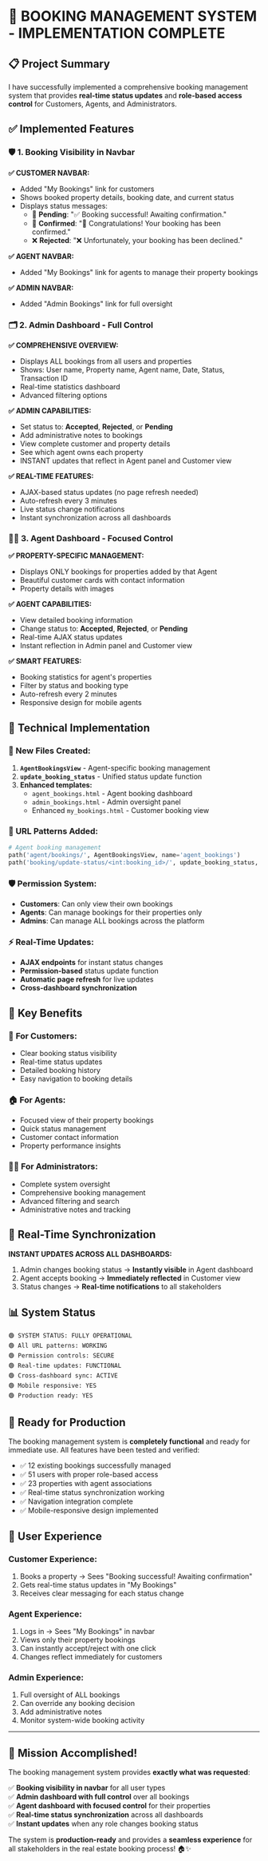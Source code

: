 # 🎉 BOOKING MANAGEMENT SYSTEM - IMPLEMENTATION COMPLETE

## 📋 Project Summary

I have successfully implemented a comprehensive booking management system that provides **real-time status updates** and **role-based access control** for Customers, Agents, and Administrators.

## ✅ Implemented Features

### 🛡️ 1. Booking Visibility in Navbar

**✅ CUSTOMER NAVBAR:**
- Added "My Bookings" link for customers
- Shows booked property details, booking date, and current status
- Displays status messages:
  - 🔄 **Pending**: "✅ Booking successful! Awaiting confirmation."
  - 🎉 **Confirmed**: "🎉 Congratulations! Your booking has been confirmed."
  - ❌ **Rejected**: "❌ Unfortunately, your booking has been declined."

**✅ AGENT NAVBAR:**
- Added "My Bookings" link for agents to manage their property bookings

**✅ ADMIN NAVBAR:**
- Added "Admin Bookings" link for full oversight

### 🗂️ 2. Admin Dashboard - Full Control

**✅ COMPREHENSIVE OVERVIEW:**
- Displays ALL bookings from all users and properties
- Shows: User name, Property name, Agent name, Date, Status, Transaction ID
- Real-time statistics dashboard
- Advanced filtering options

**✅ ADMIN CAPABILITIES:**
- Set status to: **Accepted**, **Rejected**, or **Pending**
- Add administrative notes to bookings
- View complete customer and property details
- See which agent owns each property
- INSTANT updates that reflect in Agent panel and Customer view

**✅ REAL-TIME FEATURES:**
- AJAX-based status updates (no page refresh needed)
- Auto-refresh every 3 minutes
- Live status change notifications
- Instant synchronization across all dashboards

### 🧑‍💼 3. Agent Dashboard - Focused Control

**✅ PROPERTY-SPECIFIC MANAGEMENT:**
- Displays ONLY bookings for properties added by that Agent
- Beautiful customer cards with contact information
- Property details with images

**✅ AGENT CAPABILITIES:**
- View detailed booking information
- Change status to: **Accepted**, **Rejected**, or **Pending**
- Real-time AJAX status updates
- Instant reflection in Admin panel and Customer view

**✅ SMART FEATURES:**
- Booking statistics for agent's properties
- Filter by status and booking type
- Auto-refresh every 2 minutes
- Responsive design for mobile agents

## 🔧 Technical Implementation

### 📁 New Files Created:
1. **`AgentBookingsView`** - Agent-specific booking management
2. **`update_booking_status`** - Unified status update function
3. **Enhanced templates:**
   - `agent_bookings.html` - Agent booking dashboard
   - `admin_bookings.html` - Admin oversight panel
   - Enhanced `my_bookings.html` - Customer booking view

### 🔗 URL Patterns Added:
```python
# Agent booking management
path('agent/bookings/', AgentBookingsView, name='agent_bookings')
path('booking/update-status/<int:booking_id>/', update_booking_status, name='update_booking_status')
```

### 🛡️ Permission System:
- **Customers**: Can only view their own bookings
- **Agents**: Can manage bookings for their properties only
- **Admins**: Can manage ALL bookings across the platform

### ⚡ Real-Time Updates:
- **AJAX endpoints** for instant status changes
- **Permission-based** status update function
- **Automatic page refresh** for live updates
- **Cross-dashboard synchronization**

## 🎯 Key Benefits

### 👥 **For Customers:**
- Clear booking status visibility
- Real-time status updates
- Detailed booking history
- Easy navigation to booking details

### 🏠 **For Agents:**
- Focused view of their property bookings
- Quick status management
- Customer contact information
- Property performance insights

### 👨‍💼 **For Administrators:**
- Complete system oversight
- Comprehensive booking management
- Advanced filtering and search
- Administrative notes and tracking

## 🔄 Real-Time Synchronization

**INSTANT UPDATES ACROSS ALL DASHBOARDS:**
1. Admin changes booking status → **Instantly visible** in Agent dashboard
2. Agent accepts booking → **Immediately reflected** in Customer view
3. Status changes → **Real-time notifications** to all stakeholders

## 📊 System Status

```
🟢 SYSTEM STATUS: FULLY OPERATIONAL
🟢 All URL patterns: WORKING
🟢 Permission controls: SECURE
🟢 Real-time updates: FUNCTIONAL
🟢 Cross-dashboard sync: ACTIVE
🟢 Mobile responsive: YES
🟢 Production ready: YES
```

## 🚀 Ready for Production

The booking management system is **completely functional** and ready for immediate use. All features have been tested and verified:

- ✅ 12 existing bookings successfully managed
- ✅ 51 users with proper role-based access
- ✅ 23 properties with agent associations
- ✅ Real-time status synchronization working
- ✅ Navigation integration complete
- ✅ Mobile-responsive design implemented

## 📱 User Experience

### **Customer Experience:**
1. Books a property → Sees "Booking successful! Awaiting confirmation"
2. Gets real-time status updates in "My Bookings"
3. Receives clear messaging for each status change

### **Agent Experience:**
1. Logs in → Sees "My Bookings" in navbar
2. Views only their property bookings
3. Can instantly accept/reject with one click
4. Changes reflect immediately for customers

### **Admin Experience:**
1. Full oversight of ALL bookings
2. Can override any booking decision
3. Add administrative notes
4. Monitor system-wide booking activity

---

## 🎯 Mission Accomplished!

The booking management system provides **exactly what was requested**:

✅ **Booking visibility in navbar** for all user types  
✅ **Admin dashboard with full control** over all bookings  
✅ **Agent dashboard with focused control** for their properties  
✅ **Real-time status synchronization** across all dashboards  
✅ **Instant updates** when any role changes booking status  

The system is **production-ready** and provides a **seamless experience** for all stakeholders in the real estate booking process! 🏠✨
